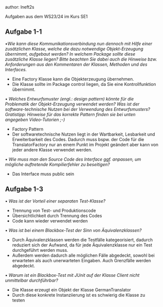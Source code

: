 author: lneft2s

Aufgaben aus dem WS23/24 im Kurs SE1

## Aufgabe 1-1
•_Wie kann diese Kommunikationsverbindung nun dennoch mit Hilfe einer zusätzlichen
Klasse, welche die dazu notwendige Objekt-Erzeugung übernimmt, aufgebaut
werden? In welchem Package sollte diese zusätzliche Klasse liegen? Bitte beachten
Sie dabei auch die Hinweise bzw. Anforderungen aus den Kommentaren der
Klassen, Methoden und des Interfaces._<br>
- Eine Factory Klasse kann die Objekterzeugung übernehmen.
- Die Klasse sollte im Package control liegen, da Sie eine Kontrollfunktion übernimmt.

• _Welches Entwurfsmuster (engl.: design pattern) könnte für die Problematik der
Objekt-Erzeugung verwendet werden? Was ist der software-technische Nutzen bei
der Verwendung des Entwurfsmusters? Gratistipp: Hinweise für das korrekte Pattern
finden sie bei unten angegeben Video-Tutorien ;-)_<br>
- Factory Pattern
- Der softwaretechnische Nutzen liegt in der Wartbarkeit, Lesbarkeit und Erweiterbarkeit des Codes. 
Dadurch muss bspw. der Code für die TranslatorFactory nur an einem Punkt im Projekt geändert aber kann von jeder andere Klasse verwendet werden.

• _Wie muss man den Source Code des Interface ggf. anpassen, um mögliche
auftretende Kompilierfehler zu beseitigen?_
- Das Interface muss public sein
## Aufgabe 1-3
• _Was ist der Vorteil einer separaten Test-Klasse?_ <br>

- Trennung von Test- und Produktionscode
- Übersichtlichkeit durch Trennung des Codes
- Code kann wieder verwendet werden

• _Was ist bei einem Blackbox-Test der Sinn von Äquivalenzklassen?_ <br>
- Durch Äquivalenzklassen werden die Testfälle kategeorisiert, dadurch reduziert sich der Aufwand, da für jede Äquivalenzklasse nur ein Test durchgeführt werden muss.
- Außerdem werden dadurch alle möglichen Fälle abgedeckt, sowohl bei erwarteten als auch unerwarteten Eingaben. Auch Grenzfälle werden abgedeckt.<br>

• _Warum ist ein Blackbox-Test mit JUnit auf der Klasse Client nicht unmittelbar
durchführbar?_
- Die Klasse erzeugt ein Objekt der Klasse GermanTranslator
- Durch diese konkrete Instanziierung ist es schwierig die Klasse zu testen

